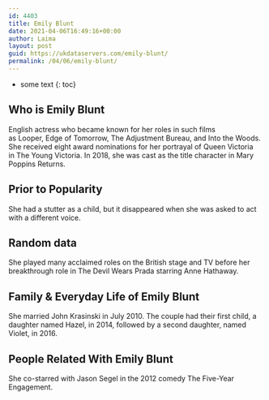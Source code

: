 ```yaml
---
id: 4403
title: Emily Blunt
date: 2021-04-06T16:49:16+00:00
author: Laima
layout: post
guid: https://ukdataservers.com/emily-blunt/
permalink: /04/06/emily-blunt/
---
```


* some text
{: toc}


## Who is Emily Blunt
                  
                  
                  
English actress who became known for her roles in such films as Looper, Edge of Tomorrow, The Adjustment Bureau, and Into the Woods. She received eight award nominations for her portrayal of Queen Victoria in The Young Victoria. In 2018, she was cast as the title character in Mary Poppins Returns.
                  
              
            
              
            
                
                
                
## Prior to Popularity
                  
                  
                  
She had a stutter as a child, but it disappeared when she was asked to act with a different voice. 
                  
              
            
              
            
                
                
                
## Random data
                  
                  
                  
She played many acclaimed roles on the British stage and TV before her breakthrough role in The Devil Wears Prada starring Anne Hathaway. 
                  
              
            
              
            
                
                
                
## Family & Everyday Life of Emily Blunt
                  
                  
                  
She married John Krasinski in July 2010. The couple had their first child, a daughter named Hazel, in 2014, followed by a second daughter, named Violet, in 2016. 
                  
              
            
              
            
                
                
                
## People Related With Emily Blunt
                  
                  
                  
She co-starred with Jason Segel in the 2012 comedy The Five-Year Engagement. 
                  
              
            
              
            
                
              
            
              
              
            
            
              
            
          
          
          